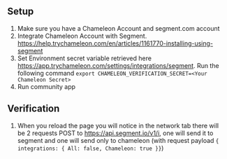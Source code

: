## Setup
1. Make sure you have a Chameleon Account and segment.com account
2. Integrate Chameleon Account with Segment. https://help.trychameleon.com/en/articles/1161770-installing-using-segment
3. Set Environment secret variable retrieved here https://app.trychameleon.com/settings/integrations/segment. Run the following command
`export CHAMELEON_VERIFICATION_SECRET=<Your Chameleon Secret>`
4. Run community app

## Verification
1. When you reload the page you will notice in the network tab there will be 2 requests POST to https://api.segment.io/v1/i, one will send it to segment and one will send only to chameleon (with request payload `{ integrations: { All: false, Chameleon: true }}`)
